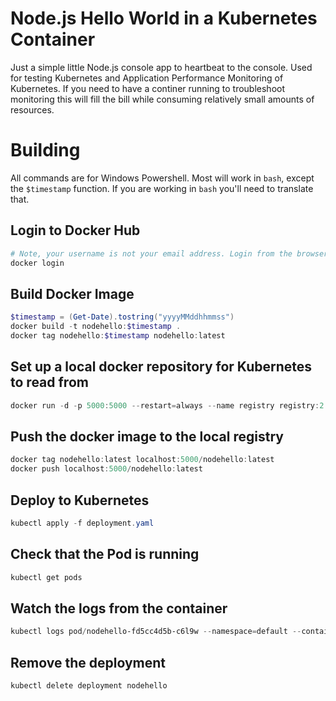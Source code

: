 # Node.js Hello World in a Kubernetes Container

Just a simple little Node.js console app to heartbeat to the console. Used for testing Kubernetes and Application Performance Monitoring of Kubernetes. If you need to have a continer running to troubleshoot monitoring this will fill the bill while consuming relatively small amounts of resources.

# Building

All commands are for Windows Powershell. Most will work in `bash`, except the `$timestamp` function. If you are working in `bash` you'll need to translate that.

## Login to Docker Hub

```powershell
# Note, your username is not your email address. Login from the browser to see what your username is.
docker login
```

## Build Docker Image

```powershell
$timestamp = (Get-Date).tostring("yyyyMMddhhmmss")
docker build -t nodehello:$timestamp .
docker tag nodehello:$timestamp nodehello:latest
```

## Set up a local docker repository for Kubernetes to read from

```powershell
docker run -d -p 5000:5000 --restart=always --name registry registry:2
```

## Push the docker image to the local registry

```powershell
docker tag nodehello:latest localhost:5000/nodehello:latest
docker push localhost:5000/nodehello:latest
```

## Deploy to Kubernetes

```powershell
kubectl apply -f deployment.yaml
```

## Check that the Pod is running

```powershell
kubectl get pods
```

## Watch the logs from the container

```powershell
kubectl logs pod/nodehello-fd5cc4d5b-c6l9w --namespace=default --container=nodehello -f
```

## Remove the deployment

```powershell
kubectl delete deployment nodehello
```